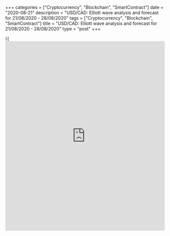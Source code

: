 +++
categories = ["Cryptocurrency", "Blockchain", "SmartContract"]
date = "2020-08-21"
description = "USD/CAD: Elliott wave analysis and forecast for 21/08/2020 - 28/08/2020"
tags = ["Cryptocurrency", "Blockchain", "SmartContract"]
title = "USD/CAD: Elliott wave analysis and forecast for 21/08/2020 - 28/08/2020"
type = "post"
+++

{{<iframe id="large-banner" src="https://www.bounty.group/#slide=20.0" width="100%" height="600" scrolling="no" style="border: 0px solid rgb(216, 221, 230); border-radius: 3px;">}}

August 21, 2020

August 21, 2020

USD/CAD: Elliott wave analysis and forecast for 21/08/2020 –
28/08/2020Alex Geuta

 **Main scenario:** consider long positions from corrections above the
level of 1.3133 with a target of 1.3565 – 1.3780.

 **Alternative scenario:** breakout and consolidation below the level of
1.3133 will allow the pair to continue declining to the levels of 1.3030
– 1.2951.

## [USD/CAD][1] is likely to grow. Estimated pivot point is at a level
of 1.3133.

 **Analysis:** An ascending corrective wave of larger degree (B) of 4
has finished developing on the [daily](https://www.fintecher.org/2020/03/03/forex-trading-daily-strategy/) time frame, and wave (C) of 4
started forming. Presumably, the first wave 1 of (C) formed on the H4
time frame, with wave v of 1 completed inside. Apparently, an ascending
correction is starting to develop as wave 2 of (C) on the H1 time frame.
If the presumption is correct, the pair may be expected to rise to the
levels of 1.3565 – 1.3780. The level of 1.3133 is critical in this
scenario as the breakout will enable the pair to continue declining to
the levels of 1.3030 – 1.2951.

![LiteForex: USD/CAD: Elliott wave analysis and forecast for 21/08/2020
– 28/08/2020][2]

![LiteForex: USD/CAD: Elliott wave analysis and forecast for 21/08/2020
– 28/08/2020][3]

![LiteForex: USD/CAD: Elliott wave analysis and forecast for 21/08/2020
– 28/08/2020][4]

* * *

P.S. Did you like my article? Share it in social networks: it will be
the best “thank you" :)

Ask me questions and comment below. I’ll be glad to answer your
questions and give necessary explanations.

 **Useful links:**

  * I recommend trying to trade with a reliable broker [here][5]. The system allows you to trade by yourself or copy successful traders from all across the globe.
  * Use my promo-code BLOG for getting deposit bonus 50% on LiteForex platform. Just enter this code in the appropriate field while [depositing][6] your trading account.
  * Telegram channel with high-quality analytics, Forex reviews, training articles, and other useful things for traders <t.me/liteforex>

## Price chart of USDCAD in real time mode

![USD/CAD: Elliott wave analysis and forecast for 21/08/2020 –
28/08/2020][7]

The content of this article reflects the author’s opinion and does not
necessarily reflect the official position of LiteForex. The material
published on this page is provided for informational purposes only and
should not be considered as the provision of investment advice for the
purposes of Directive 2004/39/EC.

Rate this article:

{{value}}

( {{count}} {{title}} )

   1. my.lite.forex/trading/chart?symbol=USDCAD
   2. cdn.liteforex.com/cache/uploads/blog_post/blog_posts/Geuta-21-28-08-2020/USDCADH1.png?w=30&s=62e56979e4ee42c03eebfb45d71ea11d
   3. cdn.liteforex.com/cache/uploads/blog_post/blog_posts/Geuta-21-28-08-2020/USDCADH4.png?w=30&s=8a5592a8a9994d8ed08295702eb0950a
   4. cdn.liteforex.com/cache/uploads/blog_post/blog_posts/Geuta-21-28-08-2020/USDCADDaily.png?w=30&s=e41d1b02d279c612c718343f6ce25888
   5. my.liteforex.com/?category=analysts-opinions&slug=usdcad-elliott-wave-analysis-and-forecast-for-21082020-28082020&openPopup=%2Fregistration%2Fpopup&utm_source=blog&utm_medium=article&utm_campaign=bonus
   6. my.liteforex.com/deposit/?category=analysts-opinions&slug=usdcad-elliott-wave-analysis-and-forecast-for-21082020-28082020&promo_code=BLOG&utm_source=blog&utm_medium=article&utm_campaign=bonus
   7. cdn.liteforex.com/cache/uploads/blog_post/wave-analisys/Previews-elliot-waves/usdcad-elliott-wave-analysis-liteforex-blog-preview.jpeg?q=75&w=1000&s=2a81191a92f70811bd01d7e0f40396a6